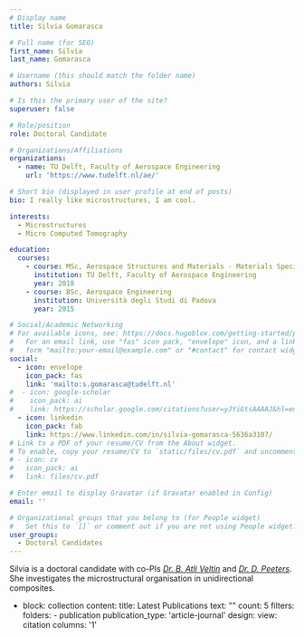 ```yaml
---
# Display name
title: Silvia Gomarasca

# Full name (for SEO)
first_name: Silvia
last_name: Gomarasca

# Username (this should match the folder name)
authors: Silvia

# Is this the primary user of the site?
superuser: false

# Role/position
role: Doctoral Candidate

# Organizations/Affiliations
organizations:
  - name: TU Delft, Faculty of Aerospace Engineering
    url: 'https://www.tudelft.nl/ae/'

# Short bio (displayed in user profile at end of posts)
bio: I really like microstructures, I am cool.

interests:
  - Microstructures
  - Micro Computed Tomography

education:
  courses:
    - course: MSc, Aerospace Structures and Materials - Materials Specialization
      institution: TU Delft, Faculty of Aerospace Engineering
      year: 2018
    - course: BSc, Aerospace Engineering
      institution: Università degli Studi di Padova
      year: 2015

# Social/Academic Networking
# For available icons, see: https://docs.hugoblox.com/getting-started/page-builder/#icons
#   For an email link, use "fas" icon pack, "envelope" icon, and a link in the
#   form "mailto:your-email@example.com" or "#contact" for contact widget.
social:
  - icon: envelope
    icon_pack: fas
    link: 'mailto:s.gomarasca@tudelft.nl'
#  - icon: google-scholar
#    icon_pack: ai
#    link: https://scholar.google.com/citations?user=yJYiGtsAAAAJ&hl=en
  - icon: linkedin
    icon_pack: fab
    link: https://www.linkedin.com/in/silvia-gomarasca-5636a3107/
# Link to a PDF of your resume/CV from the About widget.
# To enable, copy your resume/CV to `static/files/cv.pdf` and uncomment the lines below.
# - icon: cv
#   icon_pack: ai
#   link: files/cv.pdf

# Enter email to display Gravatar (if Gravatar enabled in Config)
email: ''

# Organizational groups that you belong to (for People widget)
#   Set this to `[]` or comment out if you are not using People widget.
user_groups:
  - Doctoral Candidates
---
```


 Silvia is a doctoral candidate with co-PIs [*Dr. B. Atli Veltin*](https://www.linkedin.com/in/bilimatliveltin/?originalSubdomain=nl) and [*Dr. D. Peeters*](https://www.linkedin.com/in/daniël-peeters-17601262/?originalSubdomain=nl). She investigates the microstructural organisation in unidirectional composites.

  - block: collection
    content:
      title: Latest Publications
      text: ""
      count: 5
      filters:
        folders:
          - publication
        publication_type: 'article-journal'
    design:
      view: citation
      columns: '1'